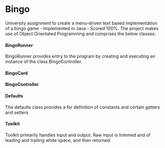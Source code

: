 # Bingo
University assignment to create a menu-driven text based implementation of a bingo game - Implemented in Java - Scored 100%. The project makes use of Object Orientated Programming and comprises the below classes: 

#### BingoRunner
BingoRunner provides entry to the program by creating and executing an instance of the class BingoController.

#### BingoCard

#### BingoController

#### Defaults
The defaults class provides a for definition of constants and certain getters and setters

#### Toolkit
Toolkit primarily handles input and output. Raw input is trimmed and of leading and trailing white space, and then returned.

